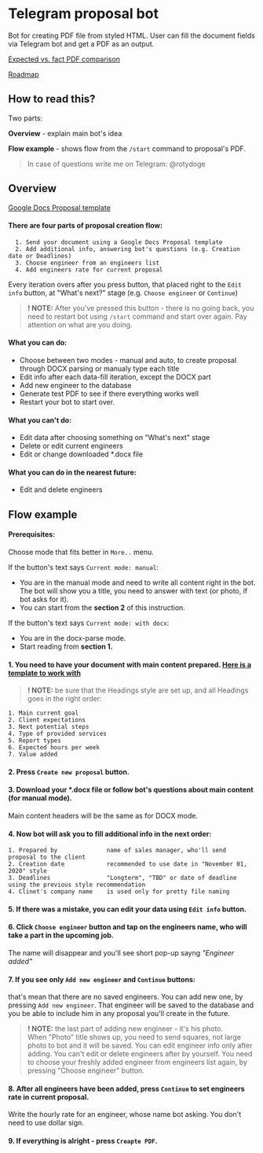 # Telegram proposal bot

Bot for creating PDF file from styled HTML. User can fill the document fields via Telegram bot and get a PDF as an output.

[Expected vs. fact PDF comparison](https://github.com/vladhutsal/HTMLtoPDF_TelegramBot/blob/master/docs/fact_vs_expected.png)

[Roadmap](https://github.com/vladhutsal/HTMLtoPDF_TelegramBot/blob/master/docs/roadmap.txt)

## How to read this?

Two parts:

**Overview** -  explain main bot's idea

**Flow example** - shows flow from the `/start` command to proposal's PDF.

>In case of questions write me on Telegram: @rotydoge

## Overview
[Google Docs Proposal template](http://bit.ly/UTOR_proposal_template)
#### There are four parts of proposal creation flow:
      1. Send your document using a Google Docs Proposal template
      2. Add additional info, answering bot's questions (e.g. Creation date or Deadlines)
      3. Choose engineer from an engineers list
      4. Add engineers rate for current proposal

Every iteration overs after you press button, that placed right to the `Edit info` button, at "What's next?" stage  (e.g. `Choose engineer` or `Continue`)

>**! NOTE:** After you've pressed this button - there is no going back, you need to restart bot using `/start` command and start over again. Pay attention on what are you doing.


#### What you can do:
* Choose between two modes - manual and auto, to create proposal through DOCX parsing or manualy type each title
* Edit info after each data-fill iteration, except the DOCX part
* Add new engineer to the database
* Generate test PDF to see if there everything works well
* Restart your bot to start over.

#### What you can't do:
* Edit data after choosing something on "What's next" stage
* Delete or edit current engineers
* Edit or change downloaded \*\.docx file

#### What you can do in the nearest future:
* Edit and delete engineers

## Flow example

#### Prerequisites:

Choose mode that fits better in `More..` menu.

If the button's text says `Current mode: manual`:
* You are in the manual mode and need to write all content right in the bot. The bot will show you a title, you need to answer with text (or photo, if bot asks for it).
* You can start from the **section 2** of this instruction.

If the button's text says `Current mode: with docx`:
* You are in the docx-parse mode.
* Start reading from **section 1.**

#### 1. You need to have your document with main content prepared. [Here is a template to work with](http://bit.ly/UTOR_proposal_template)

>**! NOTE:** be sure that the Headings style are set up, and all Headings goes in the right order:

    1. Main current goal
    2. Client expectations
    3. Next potential steps
    4. Type of provided services
    5. Report types
    6. Expected hours per week
    7. Value added

#### 2. Press `Create new proposal` button.

#### 3. Download your \*.docx file or follow bot's questions about main content (for manual mode).
Main content headers will be the same as for DOCX mode.

#### 4. Now bot will ask you to fill additional info in the next order:
    1. Prepared by              name of sales manager, who'll send proposal to the client
    2. Creation date            recommended to use date in "November 01, 2020" style
    3. Deadlines                "Longterm", "TBD" or date of deadline using the previous style recommendation
    4. Clinet's company name    is used only for pretty file naming

#### 5. If there was a mistake, you can edit your data using `Edit info` button.

#### 6. Click `Choose engineer` button and tap on the engineers name, who will take a part in the upcoming job.
The name will disappear and you'll see short pop-up sayng _"Engineer added"_

#### 7. If you see only `Add new engineer` and `Continue` buttons:
that's mean that there are no saved engineers. You can add new one, by pressing `Add new engineer`. That engineer will be saved to the database and you be able to include him in any proposal you'll create in the future.

>**! NOTE:** the last part of adding new engineer - it's his photo.  
>When "Photo" title shows up, you need to send squares, not large photo to bot and it will be saved.
>You can edit engineer info only after adding. You can't edit or delete engineers after by yourself.
>You need to choose your freshly added engineer from engineers list again, by pressing "Choose engineer" button.

#### 8. After all engineers have been added, press `Continue` to set engineers rate in current proposal.
Write the hourly rate for an engineer, whose name bot asking. You don't need to use dollar sign.

#### 9. If everything is alright - press `Creapte PDF`.

